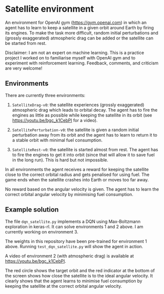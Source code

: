 # Satellite environment
An environment for OpenAI gym (https://gym.openai.com) in which an agent has to
learn to keep a satellite in a given orbit around Earth by firing its engines.
To make the task more difficult, random initial perturbations and (grossly
exaggerated) atmospheric drag can be added or the satellite can be started from
rest.

Disclaimer: I am not an expert on machine learning. This is a practice project I
worked on to familiarise myself with OpenAI gym and to experiment with reinforcement
learning.
Feedback, comments, and criticism are very welcome!

## Environments
There are currently three environments:

1. `SatelliteDrag-v0`: the satellite experiences (grossly exaggerated) atmospheric
drag which leads to orbital decay. The agent has to fire the engines as little
as possible while keeping the satellite in its orbit (see
https://youtu.be/bgc_k1CebPI for a video).

2. `SatellitePerturbation-v0`: the satellite is given a random initial
perturbation away from its orbit and the agent has to learn to return it to a
stable orbit with minimal fuel consumption.

3. `SatelliteRest-v0`: the satellite is started almost from rest. The agent
has to fire the engines to get it into orbit (since that will allow it to save
fuel in the long run). This is hard but not impossible.

In all environments the agent receives a reward for keeping the satellite close
to the correct orbital radius and gets penalised for using fuel. The game ends
when the satellite crashes into Earth or moves too far away.

No reward based on the angular velocity is given. The agent has to learn the
correct orbital angular velocity by minimising fuel consumption.

## Example solution
The file `dqn_satellite.py` implements a DQN using Max-Boltzmann exploration in
keras-rl. It can solve environments 1 and 2 above. I am currently working on
environment 3.

The weights in this repository have been pre-trained for environment 1 above.
Running `test_dqn_satellite.py` will show the agent in action.

A video of environment 2 (with atmospheric drag) is available at
https://youtu.be/bgc_k1CebPI.

The red circle
shows the target orbit and the red indicator at the bottom of the screen shows
how close the satellite is to the ideal angular velocity. It clearly shows that
the agent learns to minimise fuel consumption by keeping the satellite at the
correct orbital angular velocity.
